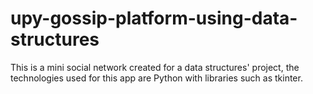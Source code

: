 # upy-gossip-platform-using-data-structures
This is a mini social network created for a data structures' project, the technologies used for this app are Python with libraries such as tkinter.
